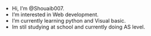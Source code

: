 -  Hi, I’m @Shouaib007.
-  I’m interested in Web development.
-  I’m currently learning python and Visual basic.
- Im stil studying at school and currently doing AS level.
